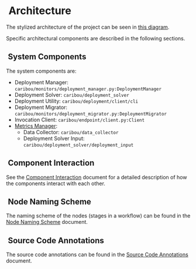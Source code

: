 #  Architecture

The stylized architecture of the project can be seen in [this diagram](docs/img/system_components.pdf).

Specific architectural components are described in the following sections.

##  System Components

The system components are:

- Deployment Manager: `caribou/monitors/deployment_manager.py:DeploymentManager`
- Deployment Solver: `caribou/deployment_solver`
- Deployment Utility: `caribou/deployment/client/cli`
- Deployment Migrator: `caribou/monitors/deployment_migrator.py:DeploymentMigrator`
- Invocation Client: `caribou/endpoint/client.py:Client`
- [Metrics Manager](docs/metrics_manager.md):
  - Data Collector: `caribou/data_collector`
  - Deployment Solver Input: `caribou/deployment_solver/deployment_input`

##  Component Interaction

See the [Component Interaction](docs/component_interaction.md) document for a detailed description of how the components interact with each other.

##  Node Naming Scheme

The naming scheme of the nodes (stages in a workflow) can be found in the [Node Naming Scheme](docs/node_naming_scheme.md) document.

##  Source Code Annotations

The source code annotations can be found in the [Source Code Annotations](docs/source_code_annotation.md) document.
